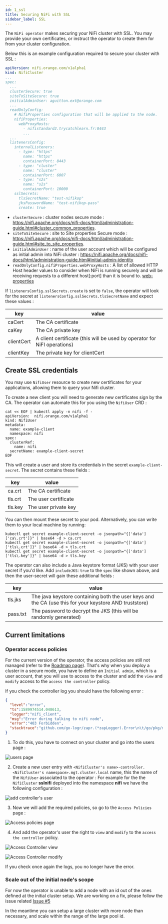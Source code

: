 ```yaml
---
id: 1_ssl
title: Securing NiFi with SSL
sidebar_label: SSL
---
```


The `NiFi operator` makes securing your NiFi cluster with SSL. You may provide your own certificates, or instruct the operator to create them for from your cluster configuration.

Below this is an example configuration required to secure your cluster with SSL : 

```yaml
apiVersion: nifi.orange.com/v1alpha1
kind: NifiCluster
...
spec:
  ...
  clusterSecure: true
  siteToSiteSecure: true
  initialAdminUser: aguitton.ext@orange.com
  ...
  readOnlyConfig:
    # NifiProperties configuration that will be applied to the node.
    nifiProperties:
      webProxyHosts:
        - nifistandard2.trycatchlearn.fr:8443
        ...
  ...
  listenersConfig:
    internalListeners:
      - type: "https"
        name: "https"
        containerPort: 8443
      - type: "cluster"
        name: "cluster"
        containerPort: 6007
      - type: "s2s"
        name: "s2s"
        containerPort: 10000
    sslSecrets:
      tlsSecretName: "test-nifikop"
      jksPasswordName: "test-nifikop-pass"
      create: true
```

- `clusterSecure` : cluster nodes secure mode : https://nifi.apache.org/docs/nifi-docs/html/administration-guide.html#cluster_common_properties.
- `siteToSiteSecure` : site to Site properties Secure mode : https://nifi.apache.org/docs/nifi-docs/html/administration-guide.html#site_to_site_properties.
- `initialAdminUser` : name of the user account which will be configured as initial admin into NiFi cluster : https://nifi.apache.org/docs/nifi-docs/html/administration-guide.html#initial-admin-identity
- `readOnlyConfig.nifiProperties.webProxyHosts` : A list of allowed HTTP Host header values to consider when NiFi is running securely and will be receiving requests to a different host[:port] than it is bound to. [web-properties](https://nifi.apache.org/docs/nifi-docs/html/administration-guide.html#web-properties)

If `listenersConfig.sslSecrets.create` is set to `false`, the operator will look for the secret at `listenersConfig.sslSecrets.tlsSecretName` and expect these values :

| key | value |
|-----|-------|
| caCert | The CA certificate |
| caKey | The CA private key |
| clientCert | A client certificate (this will be used by operator for NiFI operations) |
| clientKey | The private key for clientCert |

## Create SSL credentials

You may use `NifiUser` resource to create new certificates for your applications, allowing them to query your Nifi cluster.

To create a new client you will need to generate new certificates sign by the CA. The operator can automate this for you using the `NifiUser` CRD : 

```console
cat << EOF | kubectl apply -n nifi -f -
apiVersion:  nifi.orange.com/v1alpha1
kind: NifiUser
metadata:
  name: example-client
  namespace: nifi
spec:
  clusterRef:
    name: nifi
  secretName: example-client-secret
EOF
```

This will create a user and store its credentials in the secret `example-client-secret`. The secret contains these fields : 

| key | value |
|-----|-------|
| ca.crt | The CA certificate |
| tls.crt | The user certificate |
| tls.key | The user private key |

You can then mount these secret to your pod. Alternatively, you can write them to your local machine by running:

```console
kubectl get secret example-client-secret -o jsonpath="{['data']['ca\.crt']}" | base64 -d > ca.crt
kubectl get secret example-client-secret -o jsonpath="{['data']['tls\.crt']}" | base64 -d > tls.crt
kubectl get secret example-client-secret -o jsonpath="{['data']['tls\.key']}" | base64 -d > tls.key
```

The operator can also include a Java keystore format (JKS) with your user secret if you'd like. Add `includeJKS`: `true` to the `spec` like shown above, and then the user-secret will gain these additional fields :

| key | value |
|-----|-------|
| tls.jks | The java keystore containing both the user keys and the CA (use this for your keystore AND truststore) |
| pass.txt | The password to decrypt the JKS (this will be randomly generated) |

## Current limitations

### Operator access policies

For the current version of the operator, the access policies are still not managed (refer to the [Roadmap page](/nifikop/docs/1_concepts/4_roadmap#authentification-management)).
That's why when you deploy a cluster in a secure mode, you have to define an `Initial admin`, which is a user account, that you will use to access to the cluster and add the `view` and `modify` access to the `access the controller` policy.

If you check the controller log you should have the following error : 

```json
{
  "level":"error",
  "ts":1589974514.048613,
  "logger":"nifi_client",
  "msg":"Error during talking to nifi node",
  "error":"403 Forbidden",
  "stacktrace":"github.com/go-logr/zapr.(*zapLogger).Error\n\t/go/pkg/mod/github.com/go-logr/zapr@v0.1.1/zapr.go:128\ngitlab.si.francetelecom.fr/kubernetes/nifikop/pkg/nificlient.(*nifiClient).DescribeCluster\n\tnifikop/pkg/nificlient/system.go:22\ngitlab.si.francetelecom.fr/kubernetes/nifikop/pkg/nificlient.(*nifiClient).Build\n\tnifikop/pkg/nificlient/client.go:70\ngitlab.si.francetelecom.fr/kubernetes/nifikop/pkg/nificlient.NewFromCluster\n\tnifikop/pkg/nificlient/client.go:92\ngitlab.si.francetelecom.fr/kubernetes/nifikop/pkg/controller/common.NewNodeConnection\n\tnifikop/pkg/controller/common/controller_common.go:68\ngitlab.si.francetelecom.fr/kubernetes/nifikop/pkg/scale.EnsureRemovedNodes\n\tnifikop/pkg/scale/scale.go:210\ngitlab.si.francetelecom.fr/kubernetes/nifikop/pkg/resources/nifi.(*Reconciler).Reconcile\n\tnifikop/pkg/resources/nifi/nifi.go:186\ngitlab.si.francetelecom.fr/kubernetes/nifikop/pkg/controller/nificluster.(*ReconcileNifiCluster).Reconcile\n\tnifikop/pkg/controller/nificluster/nificluster_controller.go:146\nsigs.k8s.io/controller-runtime/pkg/internal/controller.(*Controller).reconcileHandler\n\t/go/pkg/mod/sigs.k8s.io/controller-runtime@v0.4.0/pkg/internal/controller/controller.go:256\nsigs.k8s.io/controller-runtime/pkg/internal/controller.(*Controller).processNextWorkItem\n\t/go/pkg/mod/sigs.k8s.io/controller-runtime@v0.4.0/pkg/internal/controller/controller.go:232\nsigs.k8s.io/controller-runtime/pkg/internal/controller.(*Controller).worker\n\t/go/pkg/mod/sigs.k8s.io/controller-runtime@v0.4.0/pkg/internal/controller/controller.go:211\nk8s.io/apimachinery/pkg/util/wait.JitterUntil.func1\n\t/go/pkg/mod/k8s.io/apimachinery@v0.0.0-20191004115801-a2eda9f80ab8/pkg/util/wait/wait.go:152\nk8s.io/apimachinery/pkg/util/wait.JitterUntil\n\t/go/pkg/mod/k8s.io/apimachinery@v0.0.0-20191004115801-a2eda9f80ab8/pkg/util/wait/wait.go:153\nk8s.io/apimachinery/pkg/util/wait.Until\n\t/go/pkg/mod/k8s.io/apimachinery@v0.0.0-20191004115801-a2eda9f80ab8/pkg/util/wait/wait.go:88"
}
```

1. To do this, you have to connect on your cluster and go into the users page : 

![users page](/nifikop/img/3_tasks/2_security/1_ssl/users.png)

2. Create a new user entry with `<NifiCluster's name>-controller.<NifiCluster's namespace>.mgt.cluster.local` name, this the name of the `NifiUser` associated to the operator : 
For example for the the `NifiCluster` **sslnifi** deployed into the namespace **nifi** we have the following configuration : 

![add controller's user](/nifikop/img/3_tasks/2_security/1_ssl/add_user_controller.png)

3. Now we will add the required policies, so go to the `Access Policies` page : 

![Access policies page](/nifikop/img/3_tasks/2_security/1_ssl/access_policies_page.png)

4. And add the operator's user the right to `view` and `modify` to the `access the controller` policy.

![Access Controller view](/nifikop/img/3_tasks/2_security/1_ssl/access_conrtoller_view.png)

![Access Controller modify](/nifikop/img/3_tasks/2_security/1_ssl/access_conrtoller_modify.png)

If you check once again the logs, you no longer have the error.

### Scale out of the initial node's scope

For now the operator is unable to add a node with an id out of the ones defined at the initial cluster setup. We are working on a fix, please follow the issue related [Issue #5](https://gitlab.si.francetelecom.fr/kubernetes/nifikop/issues/5)

In the meantime you can setup a large cluster with more node than necessary, and scale within the range of the large pool id.